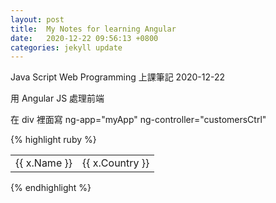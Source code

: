 ```yaml
---
layout: post
title:  My Notes for learning Angular
date:   2020-12-22 09:56:13 +0800
categories: jekyll update
---
```

Java Script Web Programming 上課筆記 2020-12-22

用 Angular JS 處理前端

在 div 裡面寫 ng-app="myApp" ng-controller="customersCtrl"

{% highlight ruby %}
<table>
  <tr ng-repeat="x in names">
    <td>{{ x.Name }}</td>
    <td>{{ x.Country }}</td>
  </tr>
</table>
{% endhighlight %}

